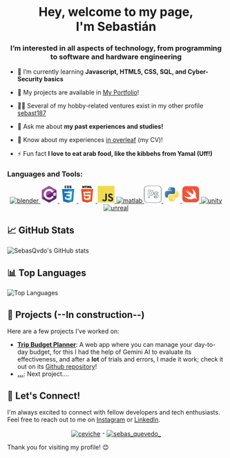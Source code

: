<h1 align="center">Hey, welcome to my page,<br>I'm Sebastián</h1>
<h3 align="center">I’m interested in all aspects of technology, from programming to software and hardware engineering</h3>

- 🌱 I’m currently learning **Javascript, HTML5, CSS, SQL, and Cyber-Security basics**

- 💼 My projects are available in [My Portfolio](https://github.com/SebasQvdo/Portfolio)!

- 👨‍💻 Several of my hobby-related ventures exist in my other profile [sebast187](https://github.com/sebast187)

- 💬 Ask me about **my past experiences and studies!**

- 📄 Know about my experiences [in overleaf](https://www.overleaf.com/read/przwyydqmbmg#e6eac2) (my CV)!

- ⚡ Fun fact **I love to eat arab food, like the kibbehs from Yamal (Uff!)**

<h3 align="left">Languages and Tools:</h3>
<p align="center"> <a href="https://www.blender.org/" target="_blank" rel="noreferrer"> <img src="https://download.blender.org/branding/community/blender_community_badge_white.svg" alt="blender" width="40" height="40"/> </a> <a href="https://www.w3schools.com/cs/" target="_blank" rel="noreferrer"> <img src="https://raw.githubusercontent.com/devicons/devicon/master/icons/csharp/csharp-original.svg" alt="csharp" width="40" height="40"/> </a> <a href="https://www.w3schools.com/css/" target="_blank" rel="noreferrer"> <img src="https://raw.githubusercontent.com/devicons/devicon/master/icons/css3/css3-original-wordmark.svg" alt="css3" width="40" height="40"/> </a> <a href="https://www.w3.org/html/" target="_blank" rel="noreferrer"> <img src="https://raw.githubusercontent.com/devicons/devicon/master/icons/html5/html5-original-wordmark.svg" alt="html5" width="40" height="40"/> </a> <a href="https://developer.mozilla.org/en-US/docs/Web/JavaScript" target="_blank" rel="noreferrer"> <img src="https://raw.githubusercontent.com/devicons/devicon/master/icons/javascript/javascript-original.svg" alt="javascript" width="40" height="40"/> </a> <a href="https://www.mathworks.com/" target="_blank" rel="noreferrer"> <img src="https://upload.wikimedia.org/wikipedia/commons/2/21/Matlab_Logo.png" alt="matlab" width="40" height="40"/> </a> <a href="https://www.photoshop.com/en" target="_blank" rel="noreferrer"> <img src="https://raw.githubusercontent.com/devicons/devicon/master/icons/photoshop/photoshop-line.svg" alt="photoshop" width="40" height="40"/> </a> <a href="https://www.python.org" target="_blank" rel="noreferrer"> <img src="https://raw.githubusercontent.com/devicons/devicon/master/icons/python/python-original.svg" alt="python" width="40" height="40"/> </a> <a href="https://developer.apple.com/swift/" target="_blank" rel="noreferrer"> <img src="https://raw.githubusercontent.com/devicons/devicon/master/icons/swift/swift-original.svg" alt="swift" width="40" height="40"/> </a> <a href="https://unity.com/" target="_blank" rel="noreferrer"> <img src="https://www.vectorlogo.zone/logos/unity3d/unity3d-icon.svg" alt="unity" width="40" height="40"/> </a> <a href="https://unrealengine.com/" target="_blank" rel="noreferrer"> <img src="https://raw.githubusercontent.com/kenangundogan/fontisto/036b7eca71aab1bef8e6a0518f7329f13ed62f6b/icons/svg/brand/unreal-engine.svg" alt="unreal" width="40" height="40"/> </a> </p>

## 📈 GitHub Stats

![SebasQvdo's GitHub stats](https://github-readme-stats.vercel.app/api?username=SebasQvdo&show_icons=true&theme=radical)

## 📊 Top Languages

![Top Languages](https://github-readme-stats.vercel.app/api/top-langs/?username=SebasQvdo&layout=compact&theme=radical)

## 🌟 Projects (--In construction--)

Here are a few projects I've worked on:

- [**Trip Budget Planner**](https://trip-budget-planner.vercel.app): A web app where you can manage your day-to-day budget, for this I had the help of Gemini AI to evaluate its effectiveness, and after a **lot** of trials and errors, I made it work; check it out on its [Github repository](https://github.com/sebast187/Trip-Budget-Planner)!
- [**...**](): Next project....

## 💬 Let's Connect!

I'm always excited to connect with fellow developers and tech enthusiasts. Feel free to reach out to me on [Instagram](https://twitter.com/sebas_quevedo_) or [LinkedIn](https://www.linkedin.com/in/ceviche/).
<p align="center">
<a href="https://linkedin.com/in/ceviche" target="blank"><img align="center" src="https://raw.githubusercontent.com/rahuldkjain/github-profile-readme-generator/master/src/images/icons/Social/linked-in-alt.svg" alt="ceviche" height="30" width="40" /></a>       -        
<a href="https://instagram.com/sebas_quevedo_" target="blank"><img align="center" src="https://raw.githubusercontent.com/rahuldkjain/github-profile-readme-generator/master/src/images/icons/Social/instagram.svg" alt="sebas_quevedo_" height="30" width="40" /></a>
</p>


Thank you for visiting my profile! 😊


<!--
This readme.md file was aided by this webpage:
https://rahuldkjain.github.io/gh-profile-readme-generator/
-->
